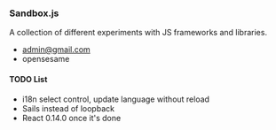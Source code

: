 ### Sandbox.js ###

A collection of different experiments with JS frameworks and libraries.

* admin@gmail.com
* opensesame

#### TODO List

* i18n select control, update language without reload
* Sails instead of loopback
* React 0.14.0 once it's done

